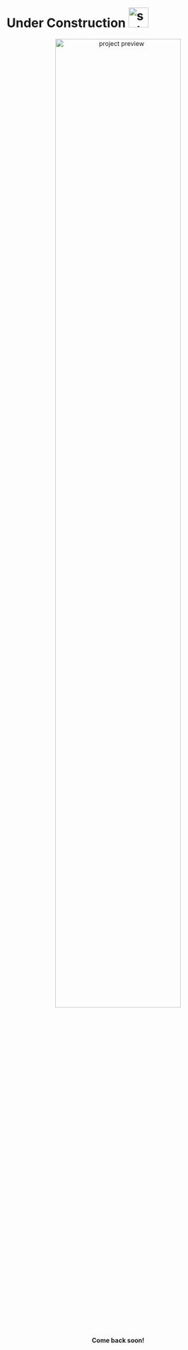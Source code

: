 
 
# Under Construction <img width="45" alt="schermafbeelding 2017-09-27 om 23 08 12" src="https://user-images.githubusercontent.com/7254997/30937972-c9632d04-a3d8-11e7-87f3-c44ce2b86d24.png">
 
 
<p align="center">
<img alt="project preview" src="https://raw.githubusercontent.com/ugurcandede/Under-Construction/master/under%20building/Capture.PNG" width="75%"   >  
</p>
 <p align="center">
<b>Come back soon!<b>
</p>
 
 
